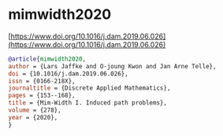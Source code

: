 # mimwidth2020

[https://www.doi.org/10.1016/j.dam.2019.06.026](https://www.doi.org/10.1016/j.dam.2019.06.026)

```bibtex
@article{mimwidth2020,
author = {Lars Jaffke and O-joung Kwon and Jan Arne Telle},
doi = {10.1016/j.dam.2019.06.026},
issn = {0166-218X},
journaltitle = {Discrete Applied Mathematics},
pages = {153--168},
title = {Mim-Width I. Induced path problems},
volume = {278},
year = {2020},
}
```
